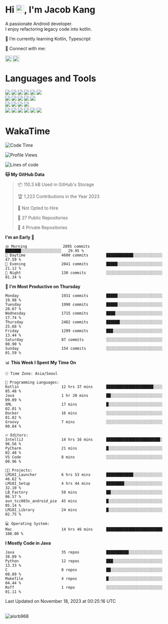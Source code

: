 # Hi <img src="https://media.giphy.com/media/hvRJCLFzcasrR4ia7z/giphy.gif" width="25px">, I'm Jacob Kang
A passionate Android developer.
</br>
I enjoy refactoring legacy code into kotlin.

🌱 I’m currently learning Kotlin, Typescript

🤝 Connect with me:

<a href="https://www.linkedin.com/in/minkyu-kang-b7477b1b2/"><img align="left" src="https://raw.githubusercontent.com/yushi1007/yushi1007/main/images/linkedin.svg" alt="Minkyu Kang | LinkedIn" width="21px"/></a>
<a href="https://www.instagram.com/_jacob_kang/"><img align="left" src="https://raw.githubusercontent.com/yushi1007/yushi1007/main/images/instagram.svg" alt="Jacob Kang | Instagram" width="21px"/></a>

</br>

# Languages and Tools

<div align="left">
<img src="https://img.shields.io/badge/java-007396?logo=java&logoColor=white"/>
<img src="https://img.shields.io/badge/kotlin-7F52FF?logo=kotlin&logoColor=white"/>
<img src="https://img.shields.io/badge/python-3776AB?logo=python&logoColor=white"/>
<img src="https://img.shields.io/badge/bash shell-4EAA25?logo=gnubash&logoColor=white"/>
<img src="https://img.shields.io/badge/c-A8B9CC?logo=c&logoColor=white"/>
<img src="https://img.shields.io/badge/c++-00599C?logo=c%2b%2b&logoColor=white"/>
</div>
<div align="left">
<img src="https://img.shields.io/badge/git-F05032?logo=git&logoColor=white"/>
<img src="https://img.shields.io/badge/github-181717?logo=github&logoColor=white"/>
<img src="https://img.shields.io/badge/mysql-4479A1?logo=mysql&logoColor=white"/>
<img src="https://img.shields.io/badge/sqlite-003B57?logo=sqlite&logoColor=white"/>
<img src="https://img.shields.io/badge/amazon AWS-232F3E?logo=amazonaws&logoColor=white"/>
</div>
<div align="left">
<img src="https://img.shields.io/badge/android-3DDC84?logo=android&logoColor=white"/>
<img src="https://img.shields.io/badge/linux-FCC624?logo=linux&logoColor=white"/>
<img src="https://img.shields.io/badge/flask-000000?logo=flask&logoColor=white"/>
<img src="https://img.shields.io/badge/arduino-00979D?logo=arduino&logoColor=white"/>
</div>
<div align="left">
<img src="https://img.shields.io/badge/slack-4A154B?logo=slack&logoColor=white"/>
<img src="https://img.shields.io/badge/notion-000000?logo=notion&logoColor=white"/>
<img src="https://img.shields.io/badge/jira-0052CC?logo=jira&logoColor=white"/>
<img src="https://img.shields.io/badge/postman-FF6C37?logo=postman&logoColor=white"/>
<img src="https://img.shields.io/badge/intellij-000000?logo=intellijidea&logoColor=white"/>
<img src="https://img.shields.io/badge/pycharm-000000?logo=pycharm&logoColor=white"/>
</div>

# WakaTime

<!--START_SECTION:waka-->
![Code Time](http://img.shields.io/badge/Code%20Time-3%2C168%20hrs%205%20mins-blue)

![Profile Views](http://img.shields.io/badge/Profile%20Views-0-blue)

![Lines of code](https://img.shields.io/badge/From%20Hello%20World%20I%27ve%20Written-5.6%20million%20lines%20of%20code-blue)

**🐱 My GitHub Data** 

> 📦 110.3 kB Used in GitHub's Storage 
 > 
> 🏆 1,223 Contributions in the Year 2023
 > 
> 🚫 Not Opted to Hire
 > 
> 📜 27 Public Repositories 
 > 
> 🔑 4 Private Repositories 
 > 
**I'm an Early 🐤** 

```text
🌞 Morning                2895 commits        ███████░░░░░░░░░░░░░░░░░░   29.95 % 
🌆 Daytime                4600 commits        ████████████░░░░░░░░░░░░░   47.59 % 
🌃 Evening                2041 commits        █████░░░░░░░░░░░░░░░░░░░░   21.12 % 
🌙 Night                  130 commits         ░░░░░░░░░░░░░░░░░░░░░░░░░   01.34 % 
```
📅 **I'm Most Productive on Thursday** 

```text
Monday                   1931 commits        █████░░░░░░░░░░░░░░░░░░░░   19.98 % 
Tuesday                  1998 commits        █████░░░░░░░░░░░░░░░░░░░░   20.67 % 
Wednesday                1715 commits        ████░░░░░░░░░░░░░░░░░░░░░   17.74 % 
Thursday                 2482 commits        ██████░░░░░░░░░░░░░░░░░░░   25.68 % 
Friday                   1299 commits        ███░░░░░░░░░░░░░░░░░░░░░░   13.44 % 
Saturday                 87 commits          ░░░░░░░░░░░░░░░░░░░░░░░░░   00.90 % 
Sunday                   154 commits         ░░░░░░░░░░░░░░░░░░░░░░░░░   01.59 % 
```


📊 **This Week I Spent My Time On** 

```text
🕑︎ Time Zone: Asia/Seoul

💬 Programming Languages: 
Kotlin                   12 hrs 37 mins      █████████████████████░░░░   85.48 % 
Java                     1 hr 20 mins        ██░░░░░░░░░░░░░░░░░░░░░░░   09.09 % 
XML                      17 mins             █░░░░░░░░░░░░░░░░░░░░░░░░   02.01 % 
Docker                   16 mins             ░░░░░░░░░░░░░░░░░░░░░░░░░   01.82 % 
Groovy                   7 mins              ░░░░░░░░░░░░░░░░░░░░░░░░░   00.84 % 

🔥 Editors: 
IntelliJ                 14 hrs 16 mins      ████████████████████████░   96.56 % 
PyCharm                  21 mins             █░░░░░░░░░░░░░░░░░░░░░░░░   02.48 % 
VS Code                  8 mins              ░░░░░░░░░░░░░░░░░░░░░░░░░   00.96 % 

🐱‍💻 Projects: 
LM18I_Launcher           6 hrs 53 mins       ████████████░░░░░░░░░░░░░   46.62 % 
LM18I_Setup              4 hrs 44 mins       ████████░░░░░░░░░░░░░░░░░   32.10 % 
LB_Factory               58 mins             ██░░░░░░░░░░░░░░░░░░░░░░░   06.57 % 
avn_tcc803x_android_pie  45 mins             █░░░░░░░░░░░░░░░░░░░░░░░░   05.14 % 
LM18I_Library            24 mins             █░░░░░░░░░░░░░░░░░░░░░░░░   02.75 % 

💻 Operating System: 
Mac                      14 hrs 46 mins      █████████████████████████   100.00 % 
```

**I Mostly Code in Java** 

```text
Java                     35 repos            ██████████░░░░░░░░░░░░░░░   38.89 % 
Python                   12 repos            ███░░░░░░░░░░░░░░░░░░░░░░   13.33 % 
C                        8 repos             ██░░░░░░░░░░░░░░░░░░░░░░░   08.89 % 
Makefile                 4 repos             █░░░░░░░░░░░░░░░░░░░░░░░░   04.44 % 
Roff                     1 repo              ░░░░░░░░░░░░░░░░░░░░░░░░░   01.11 % 
```




 Last Updated on November 18, 2023 at 00:25:16 UTC
<!--END_SECTION:waka-->

</br>

<div align="left">
<img align="left" src="https://github-readme-stats.vercel.app/api/top-langs?username=alsrb968&show_icons=true&locale=en&layout=compact&theme=dark" alt="alsrb968" />
</div>
